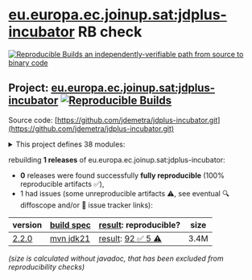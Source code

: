[eu.europa.ec.joinup.sat:jdplus-incubator](https://central.sonatype.com/artifact/eu.europa.ec.joinup.sat/jdplus-incubator/versions) RB check
=======

[![Reproducible Builds](https://reproducible-builds.org/images/logos/rb.svg) an independently-verifiable path from source to binary code](https://reproducible-builds.org/)

## Project: [eu.europa.ec.joinup.sat:jdplus-incubator](https://central.sonatype.com/artifact/eu.europa.ec.joinup.sat/jdplus-incubator/versions) [![Reproducible Builds](https://img.shields.io/endpoint?url=https://raw.githubusercontent.com/jvm-repo-rebuild/reproducible-central/master/content/eu/europa/ec/joinup/sat/jdplus-incubator/badge.json)](https://github.com/jvm-repo-rebuild/reproducible-central/blob/master/content/eu/europa/ec/joinup/sat/jdplus-incubator/README.md)

Source code: [https://github.com/jdemetra/jdplus-incubator.git](https://github.com/jdemetra/jdplus-incubator.git)

<details><summary>This project defines 38 modules:</summary>

* [eu.europa.ec.joinup.sat:jdplus-advancedsa-base-api](https://central.sonatype.com/artifact/eu.europa.ec.joinup.sat/jdplus-advancedsa-base-api/overview)
* [eu.europa.ec.joinup.sat:jdplus-advancedsa-base-core](https://central.sonatype.com/artifact/eu.europa.ec.joinup.sat/jdplus-advancedsa-base-core/overview)
* [eu.europa.ec.joinup.sat:jdplus-advancedsa-base-parent](https://central.sonatype.com/artifact/eu.europa.ec.joinup.sat/jdplus-advancedsa-base-parent/overview)
* [eu.europa.ec.joinup.sat:jdplus-advancedsa-base-r](https://central.sonatype.com/artifact/eu.europa.ec.joinup.sat/jdplus-advancedsa-base-r/overview)
* [eu.europa.ec.joinup.sat:jdplus-advancedsa-desktop-plugin](https://central.sonatype.com/artifact/eu.europa.ec.joinup.sat/jdplus-advancedsa-desktop-plugin/overview)
* [eu.europa.ec.joinup.sat:jdplus-filters-base-api](https://central.sonatype.com/artifact/eu.europa.ec.joinup.sat/jdplus-filters-base-api/overview)
* [eu.europa.ec.joinup.sat:jdplus-filters-base-core](https://central.sonatype.com/artifact/eu.europa.ec.joinup.sat/jdplus-filters-base-core/overview)
* [eu.europa.ec.joinup.sat:jdplus-filters-base-parent](https://central.sonatype.com/artifact/eu.europa.ec.joinup.sat/jdplus-filters-base-parent/overview)
* [eu.europa.ec.joinup.sat:jdplus-filters-base-r](https://central.sonatype.com/artifact/eu.europa.ec.joinup.sat/jdplus-filters-base-r/overview)
* [eu.europa.ec.joinup.sat:jdplus-highfreq-base-api](https://central.sonatype.com/artifact/eu.europa.ec.joinup.sat/jdplus-highfreq-base-api/overview)
* [eu.europa.ec.joinup.sat:jdplus-highfreq-base-core](https://central.sonatype.com/artifact/eu.europa.ec.joinup.sat/jdplus-highfreq-base-core/overview)
* [eu.europa.ec.joinup.sat:jdplus-highfreq-base-io](https://central.sonatype.com/artifact/eu.europa.ec.joinup.sat/jdplus-highfreq-base-io/overview)
* [eu.europa.ec.joinup.sat:jdplus-highfreq-base-parent](https://central.sonatype.com/artifact/eu.europa.ec.joinup.sat/jdplus-highfreq-base-parent/overview)
* [eu.europa.ec.joinup.sat:jdplus-highfreq-base-r](https://central.sonatype.com/artifact/eu.europa.ec.joinup.sat/jdplus-highfreq-base-r/overview)
* [eu.europa.ec.joinup.sat:jdplus-highfreq-desktop-plugin](https://central.sonatype.com/artifact/eu.europa.ec.joinup.sat/jdplus-highfreq-desktop-plugin/overview)
* [eu.europa.ec.joinup.sat:jdplus-incubator](https://central.sonatype.com/artifact/eu.europa.ec.joinup.sat/jdplus-incubator/overview)
* [eu.europa.ec.joinup.sat:jdplus-incubator-base](https://central.sonatype.com/artifact/eu.europa.ec.joinup.sat/jdplus-incubator-base/overview)
* [eu.europa.ec.joinup.sat:jdplus-incubator-bom](https://central.sonatype.com/artifact/eu.europa.ec.joinup.sat/jdplus-incubator-bom/overview)
* [eu.europa.ec.joinup.sat:jdplus-incubator-cli](https://central.sonatype.com/artifact/eu.europa.ec.joinup.sat/jdplus-incubator-cli/overview)
* [eu.europa.ec.joinup.sat:jdplus-incubator-desktop](https://central.sonatype.com/artifact/eu.europa.ec.joinup.sat/jdplus-incubator-desktop/overview)
* [eu.europa.ec.joinup.sat:jdplus-stl-base-api](https://central.sonatype.com/artifact/eu.europa.ec.joinup.sat/jdplus-stl-base-api/overview)
* [eu.europa.ec.joinup.sat:jdplus-stl-base-core](https://central.sonatype.com/artifact/eu.europa.ec.joinup.sat/jdplus-stl-base-core/overview)
* [eu.europa.ec.joinup.sat:jdplus-stl-base-io](https://central.sonatype.com/artifact/eu.europa.ec.joinup.sat/jdplus-stl-base-io/overview)
* [eu.europa.ec.joinup.sat:jdplus-stl-base-parent](https://central.sonatype.com/artifact/eu.europa.ec.joinup.sat/jdplus-stl-base-parent/overview)
* [eu.europa.ec.joinup.sat:jdplus-stl-base-r](https://central.sonatype.com/artifact/eu.europa.ec.joinup.sat/jdplus-stl-base-r/overview)
* [eu.europa.ec.joinup.sat:jdplus-stl-desktop-plugin](https://central.sonatype.com/artifact/eu.europa.ec.joinup.sat/jdplus-stl-desktop-plugin/overview)
* [eu.europa.ec.joinup.sat:jdplus-sts-base-api](https://central.sonatype.com/artifact/eu.europa.ec.joinup.sat/jdplus-sts-base-api/overview)
* [eu.europa.ec.joinup.sat:jdplus-sts-base-core](https://central.sonatype.com/artifact/eu.europa.ec.joinup.sat/jdplus-sts-base-core/overview)
* [eu.europa.ec.joinup.sat:jdplus-sts-base-io](https://central.sonatype.com/artifact/eu.europa.ec.joinup.sat/jdplus-sts-base-io/overview)
* [eu.europa.ec.joinup.sat:jdplus-sts-base-parent](https://central.sonatype.com/artifact/eu.europa.ec.joinup.sat/jdplus-sts-base-parent/overview)
* [eu.europa.ec.joinup.sat:jdplus-sts-base-r](https://central.sonatype.com/artifact/eu.europa.ec.joinup.sat/jdplus-sts-base-r/overview)
* [eu.europa.ec.joinup.sat:jdplus-sts-desktop-plugin](https://central.sonatype.com/artifact/eu.europa.ec.joinup.sat/jdplus-sts-desktop-plugin/overview)
* [eu.europa.ec.joinup.sat:jdplus-x12plus-base-api](https://central.sonatype.com/artifact/eu.europa.ec.joinup.sat/jdplus-x12plus-base-api/overview)
* [eu.europa.ec.joinup.sat:jdplus-x12plus-base-core](https://central.sonatype.com/artifact/eu.europa.ec.joinup.sat/jdplus-x12plus-base-core/overview)
* [eu.europa.ec.joinup.sat:jdplus-x12plus-base-io](https://central.sonatype.com/artifact/eu.europa.ec.joinup.sat/jdplus-x12plus-base-io/overview)
* [eu.europa.ec.joinup.sat:jdplus-x12plus-base-parent](https://central.sonatype.com/artifact/eu.europa.ec.joinup.sat/jdplus-x12plus-base-parent/overview)
* [eu.europa.ec.joinup.sat:jdplus-x12plus-base-r](https://central.sonatype.com/artifact/eu.europa.ec.joinup.sat/jdplus-x12plus-base-r/overview)
* [eu.europa.ec.joinup.sat:jdplus-x12plus-desktop-plugin](https://central.sonatype.com/artifact/eu.europa.ec.joinup.sat/jdplus-x12plus-desktop-plugin/overview)
</details>

rebuilding **1 releases** of eu.europa.ec.joinup.sat:jdplus-incubator:
- **0** releases were found successfully **fully reproducible** (100% reproducible artifacts :white_check_mark:),
- 1 had issues (some unreproducible artifacts :warning:, see eventual :mag: diffoscope and/or :memo: issue tracker links):

| version | [build spec](/BUILDSPEC.md) | [result](https://reproducible-builds.org/docs/jvm/): reproducible? | size |
| -- | --------- | ------ | -- |
| [2.2.0](https://central.sonatype.com/artifact/eu.europa.ec.joinup.sat/jdplus-incubator/2.2.0/pom) | [mvn jdk21](jdplus-incubator-2.2.0.buildspec) | [result](jdplus-incubator-2.2.0.buildinfo): [92 :white_check_mark:  5 :warning:](jdplus-incubator-2.2.0.buildcompare) | 3.4M |

<i>(size is calculated without javadoc, that has been excluded from reproducibility checks)</i>
